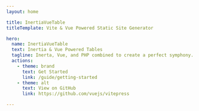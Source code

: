 ```yaml
---
layout: home

title: InertiaVueTable
titleTemplate: Vite & Vue Powered Static Site Generator

hero:
  name: InertiaVueTable
  text: Inertia & Vue Powered Tables
  tagline: Inerta, Vue, and PHP combined to create a perfect symphony.
  actions:
    - theme: brand
      text: Get Started
      link: /guide/getting-started
    - theme: alt
      text: View on GitHub
      link: https://github.com/vuejs/vitepress

---
```

